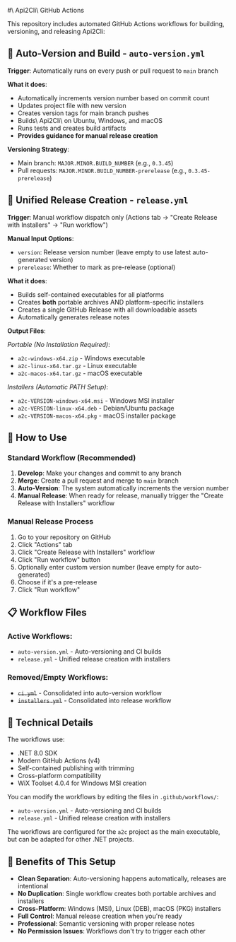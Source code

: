 #\ Api2Cli\ GitHub Actions

This repository includes automated GitHub Actions workflows for building, versioning, and releasing Api2Cli:

## 🔄 Auto-Version and Build - `auto-version.yml`

**Trigger**: Automatically runs on every push or pull request to `main` branch

**What it does**:
- Automatically increments version number based on commit count
- Updates project file with new version
- Creates version tags for main branch pushes
- Builds\ Api2Cli\ on Ubuntu, Windows, and macOS
- Runs tests and creates build artifacts
- **Provides guidance for manual release creation**

**Versioning Strategy**:
- Main branch: `MAJOR.MINOR.BUILD_NUMBER` (e.g., `0.3.45`)
- Pull requests: `MAJOR.MINOR.BUILD_NUMBER-prerelease` (e.g., `0.3.45-prerelease`)

## 🚀 Unified Release Creation - `release.yml`

**Trigger**: Manual workflow dispatch only (Actions tab → "Create Release with Installers" → "Run workflow")

**Manual Input Options**:
- `version`: Release version number (leave empty to use latest auto-generated version)
- `prerelease`: Whether to mark as pre-release (optional)

**What it does**:
- Builds self-contained executables for all platforms
- Creates **both** portable archives AND platform-specific installers
- Creates a single GitHub Release with all downloadable assets
- Automatically generates release notes

**Output Files**:

*Portable (No Installation Required)*:
- `a2c-windows-x64.zip` - Windows executable
- `a2c-linux-x64.tar.gz` - Linux executable
- `a2c-macos-x64.tar.gz` - macOS executable

*Installers (Automatic PATH Setup)*:
- `a2c-VERSION-windows-x64.msi` - Windows MSI installer
- `a2c-VERSION-linux-x64.deb` - Debian/Ubuntu package
- `a2c-VERSION-macos-x64.pkg` - macOS installer package

## 🎯 How to Use

### Standard Workflow (Recommended)
1. **Develop**: Make your changes and commit to any branch
2. **Merge**: Create a pull request and merge to `main` branch
3. **Auto-Version**: The system automatically increments the version number
4. **Manual Release**: When ready for release, manually trigger the "Create Release with Installers" workflow

### Manual Release Process
1. Go to your repository on GitHub
2. Click "Actions" tab
3. Click "Create Release with Installers" workflow
4. Click "Run workflow" button
5. Optionally enter custom version number (leave empty for auto-generated)
6. Choose if it's a pre-release
7. Click "Run workflow"

## 📋 Workflow Files

### Active Workflows:
- `auto-version.yml` - Auto-versioning and CI builds
- `release.yml` - Unified release creation with installers

### Removed/Empty Workflows:
- ~~`ci.yml`~~ - Consolidated into auto-version workflow
- ~~`installers.yml`~~ - Consolidated into release workflow

## 🔧 Technical Details

The workflows use:
- .NET 8.0 SDK
- Modern GitHub Actions (v4)
- Self-contained publishing with trimming
- Cross-platform compatibility
- WiX Toolset 4.0.4 for Windows MSI creation

You can modify the workflows by editing the files in `.github/workflows/`:
- `auto-version.yml` - Auto-versioning and CI builds
- `release.yml` - Unified release creation with installers

The workflows are configured for the `a2c` project as the main executable, but can be adapted for other .NET projects.

## 🚀 Benefits of This Setup

- **Clean Separation**: Auto-versioning happens automatically, releases are intentional
- **No Duplication**: Single workflow creates both portable archives and installers
- **Cross-Platform**: Windows (MSI), Linux (DEB), macOS (PKG) installers
- **Full Control**: Manual release creation when you're ready
- **Professional**: Semantic versioning with proper release notes
- **No Permission Issues**: Workflows don't try to trigger each other
